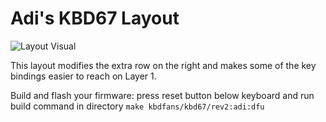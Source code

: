 # Adi's KBD67 Layout
![Layout Visual](https://i.imgur.com/xuFkvVI.png)

This layout modifies the extra row on the right and makes some of the key bindings easier to reach on Layer 1.

Build and flash your firmware: press reset button below keyboard and run build command in directory
```make kbdfans/kbd67/rev2:adi:dfu```
